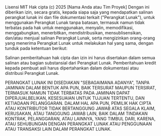 Lisensi MIT
Hak cipta (c) 2025 [Nama Anda atau Tim Proyek]
Dengan ini diberikan izin, secara gratis, kepada siapa saja yang mendapatkan salinan perangkat lunak ini dan file dokumentasi terkait ("Perangkat Lunak"), untuk menggunakan Perangkat Lunak tanpa batasan, termasuk namun tidak terbatas pada hak untuk menggunakan, menyalin, memodifikasi, menggabungkan, menerbitkan, mendistribusikan, mensublisensikan, dan/atau menjual salinan Perangkat Lunak, serta mengizinkan orang-orang yang menerima Perangkat Lunak untuk melakukan hal yang sama, dengan tunduk pada ketentuan berikut:

Salinan pemberitahuan hak cipta dan izin ini harus disertakan dalam semua salinan atau bagian substansial dari Perangkat Lunak.
Pemberitahuan kredit kepada pembuat asli harus dipertahankan dalam dokumentasi atau distribusi Perangkat Lunak.

PERANGKAT LUNAK INI DISEDIAKAN "SEBAGAIMANA ADANYA", TANPA JAMINAN DALAM BENTUK APA PUN, BAIK TERSURAT MAUPUN TERSIRAT, TERMASUK NAMUN TIDAK TERBATAS PADA JAMINAN DAPAT DIPERJUALBELIKAN, KESESUAIAN UNTUK TUJUAN TERTENTU, DAN KETIADAAN PELANGGARAN. DALAM HAL APA PUN, PEMILIK HAK CIPTA ATAU KONTRIBUTOR TIDAK BERTANGGUNG JAWAB ATAS SEGALA KLAIM, KERUSAKAN, ATAU TANGGUNG JAWAB LAIN, BAIK DALAM TINDAKAN KONTRAK, PELANGGARAN, ATAU LAINNYA, YANG TIMBUL DARI, KARENA, ATAU SEHUBUNGAN DENGAN PERANGKAT LUNAK ATAU PENGGUNAAN ATAU TRANSAKSI LAIN DALAM PERANGKAT LUNAK.
